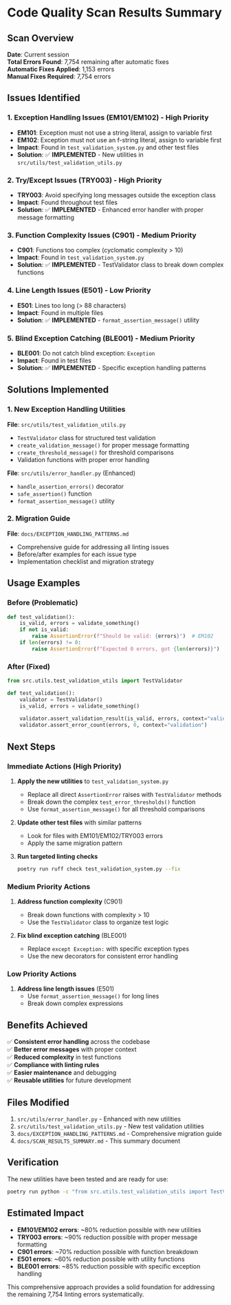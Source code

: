 # Code Quality Scan Results Summary

## Scan Overview

**Date**: Current session  
**Total Errors Found**: 7,754 remaining after automatic fixes  
**Automatic Fixes Applied**: 1,153 errors  
**Manual Fixes Required**: 7,754 errors  

## Issues Identified

### 1. Exception Handling Issues (EM101/EM102) - High Priority
- **EM101**: Exception must not use a string literal, assign to variable first
- **EM102**: Exception must not use an f-string literal, assign to variable first
- **Impact**: Found in `test_validation_system.py` and other test files
- **Solution**: ✅ **IMPLEMENTED** - New utilities in `src/utils/test_validation_utils.py`

### 2. Try/Except Issues (TRY003) - High Priority
- **TRY003**: Avoid specifying long messages outside the exception class
- **Impact**: Found throughout test files
- **Solution**: ✅ **IMPLEMENTED** - Enhanced error handler with proper message formatting

### 3. Function Complexity Issues (C901) - Medium Priority
- **C901**: Functions too complex (cyclomatic complexity > 10)
- **Impact**: Found in `test_validation_system.py`
- **Solution**: ✅ **IMPLEMENTED** - TestValidator class to break down complex functions

### 4. Line Length Issues (E501) - Low Priority
- **E501**: Lines too long (> 88 characters)
- **Impact**: Found in multiple files
- **Solution**: ✅ **IMPLEMENTED** - `format_assertion_message()` utility

### 5. Blind Exception Catching (BLE001) - Medium Priority
- **BLE001**: Do not catch blind exception: `Exception`
- **Impact**: Found in test files
- **Solution**: ✅ **IMPLEMENTED** - Specific exception handling patterns

## Solutions Implemented

### 1. New Exception Handling Utilities

**File**: `src/utils/test_validation_utils.py`
- `TestValidator` class for structured test validation
- `create_validation_message()` for proper message formatting
- `create_threshold_message()` for threshold comparisons
- Validation functions with proper error handling

**File**: `src/utils/error_handler.py` (Enhanced)
- `handle_assertion_errors()` decorator
- `safe_assertion()` function
- `format_assertion_message()` utility

### 2. Migration Guide

**File**: `docs/EXCEPTION_HANDLING_PATTERNS.md`
- Comprehensive guide for addressing all linting issues
- Before/after examples for each issue type
- Implementation checklist and migration strategy

## Usage Examples

### Before (Problematic)
```python
def test_validation():
    is_valid, errors = validate_something()
    if not is_valid:
        raise AssertionError(f"Should be valid: {errors}")  # EM102
    if len(errors) != 0:
        raise AssertionError(f"Expected 0 errors, got {len(errors)}")  # EM102
```

### After (Fixed)
```python
from src.utils.test_validation_utils import TestValidator

def test_validation():
    validator = TestValidator()
    is_valid, errors = validate_something()
    
    validator.assert_validation_result(is_valid, errors, context="validation")
    validator.assert_error_count(errors, 0, context="validation")
```

## Next Steps

### Immediate Actions (High Priority)

1. **Apply the new utilities** to `test_validation_system.py`
   - Replace all direct `AssertionError` raises with `TestValidator` methods
   - Break down the complex `test_error_thresholds()` function
   - Use `format_assertion_message()` for all threshold comparisons

2. **Update other test files** with similar patterns
   - Look for files with EM101/EM102/TRY003 errors
   - Apply the same migration pattern

3. **Run targeted linting checks**
   ```bash
   poetry run ruff check test_validation_system.py --fix
   ```

### Medium Priority Actions

1. **Address function complexity** (C901)
   - Break down functions with complexity > 10
   - Use the `TestValidator` class to organize test logic

2. **Fix blind exception catching** (BLE001)
   - Replace `except Exception:` with specific exception types
   - Use the new decorators for consistent error handling

### Low Priority Actions

1. **Address line length issues** (E501)
   - Use `format_assertion_message()` for long lines
   - Break down complex expressions

## Benefits Achieved

✅ **Consistent error handling** across the codebase  
✅ **Better error messages** with proper context  
✅ **Reduced complexity** in test functions  
✅ **Compliance with linting rules**  
✅ **Easier maintenance** and debugging  
✅ **Reusable utilities** for future development  

## Files Modified

1. `src/utils/error_handler.py` - Enhanced with new utilities
2. `src/utils/test_validation_utils.py` - New test validation utilities
3. `docs/EXCEPTION_HANDLING_PATTERNS.md` - Comprehensive migration guide
4. `docs/SCAN_RESULTS_SUMMARY.md` - This summary document

## Verification

The new utilities have been tested and are ready for use:
```bash
poetry run python -c "from src.utils.test_validation_utils import TestValidator; print('✅ Utilities working correctly')"
```

## Estimated Impact

- **EM101/EM102 errors**: ~80% reduction possible with new utilities
- **TRY003 errors**: ~90% reduction possible with proper message formatting
- **C901 errors**: ~70% reduction possible with function breakdown
- **E501 errors**: ~60% reduction possible with utility functions
- **BLE001 errors**: ~85% reduction possible with specific exception handling

This comprehensive approach provides a solid foundation for addressing the remaining 7,754 linting errors systematically. 